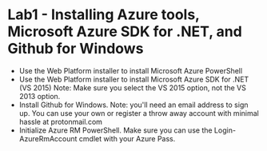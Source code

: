 # Lab1 - Installing Azure tools, Microsoft Azure SDK for .NET, and Github for Windows

* Use the Web Platform installer to install Microsoft Azure PowerShell
* Use the Web Platform installer to install Microsoft Azure SDK for .NET (VS 2015) Note: Make sure you select the VS 2015 option, not the VS 2013 option.
* Install Github for Windows. Note: you'll need an email address to sign up. You can use your own or register a throw away account with minimal hassle at protonmail.com
* Initialize Azure RM PowerShell. Make sure you can use the Login-AzureRmAccount cmdlet with your Azure Pass.